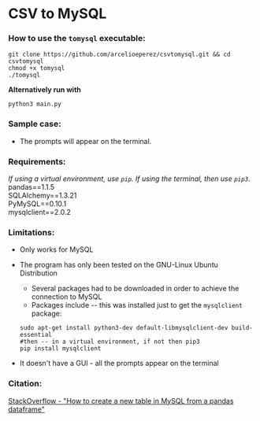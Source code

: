# CSV to MySQL  

### How to use the `tomysql` executable:  

```
git clone https://github.com/arcelioeperez/csvtomysql.git && cd csvtomysql
chmod +x tomysql 
./tomysql
```  

**Alternatively run with**  

```
python3 main.py
```  

### Sample case:  

- The prompts will appear on the terminal.  

### Requirements:   
*If using a virtual environment, use `pip`. If using the terminal, then use `pip3`.*   
pandas==1.1.5   
SQLAlchemy==1.3.21  
PyMySQL==0.10.1   
mysqlclient==2.0.2

### Limitations:  
- Only works for MySQL  
- The program has only been tested on the GNU-Linux Ubuntu Distribution  
  - Several packages had to be downloaded in order to achieve the connection to MySQL  
  - Packages include -- this was installed just to get the `mysqlclient` package:  
  
  ```
  sudo apt-get install python3-dev default-libmysqlclient-dev build-essential
  #then -- in a virtual environment, if not then pip3
  pip install mysqlclient
  ```  
- It doesn't have a GUI - all the prompts appear on the terminal  

### Citation:  
[StackOverflow - "How to create a new table in MySQL from a pandas dataframe"](https://stackoverflow.com/questions/51236304/how-to-create-a-new-table-in-a-mysql-db-from-a-pandas-dataframe)  
